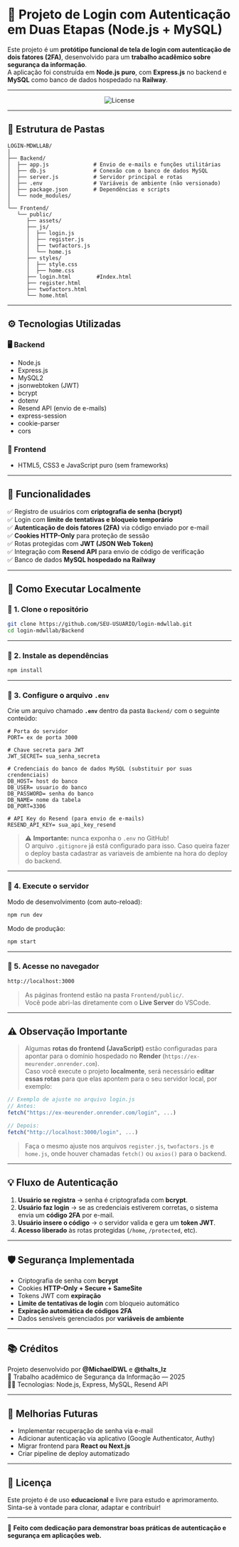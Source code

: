# 🔐 Projeto de Login com Autenticação em Duas Etapas (Node.js + MySQL)

Este projeto é um **protótipo funcional de tela de login com autenticação de dois fatores (2FA)**, desenvolvido para um **trabalho acadêmico sobre segurança da informação**.  
A aplicação foi construída em **Node.js puro**, com **Express.js** no backend e **MySQL** como banco de dados hospedado na **Railway**.

---

<p align="center">
  <img alt="License" src="./Frontend/public/assets/Screen.png">
</p>

---
## 📂 Estrutura de Pastas

```
LOGIN-MDWLLAB/
│
├── Backend/
│  ├── app.js              # Envio de e-mails e funções utilitárias
│  ├── db.js               # Conexão com o banco de dados MySQL
│  ├── server.js           # Servidor principal e rotas
│  ├── .env                # Variáveis de ambiente (não versionado)
│  ├── package.json        # Dependências e scripts
│  └── node_modules/
│
└── Frontend/
   └── public/
      ├── assets/
      ├── js/
      │  ├── login.js          
      │  ├── register.js
      │  ├── twofactors.js
      │  └── home.js
      ├── styles/
      │  ├── style.css
      │  ├── home.css
      ├── login.html        #Index.html
      ├── register.html
      ├── twofactors.html
      └── home.html
```

---

## ⚙️ Tecnologias Utilizadas

### 🖥️ Backend
- Node.js
- Express.js
- MySQL2
- jsonwebtoken (JWT)
- bcrypt
- dotenv
- Resend API (envio de e-mails)
- express-session
- cookie-parser
- cors

### 🧭 Frontend
- HTML5, CSS3 e JavaScript puro (sem frameworks)

---

## 🚀 Funcionalidades

✅ Registro de usuários com **criptografia de senha (bcrypt)**  
✅ Login com **limite de tentativas e bloqueio temporário**  
✅ **Autenticação de dois fatores (2FA)** via código enviado por e-mail  
✅ **Cookies HTTP-Only** para proteção de sessão  
✅ Rotas protegidas com **JWT (JSON Web Token)**  
✅ Integração com **Resend API** para envio de código de verificação  
✅ Banco de dados **MySQL hospedado na Railway**

---

## 🧩 Como Executar Localmente

### 🔸 1. Clone o repositório

```bash
git clone https://github.com/SEU-USUARIO/login-mdwllab.git
cd login-mdwllab/Backend
```

---

### 🔸 2. Instale as dependências

```bash
npm install
```

---

### 🔸 3. Configure o arquivo `.env`

Crie um arquivo chamado **`.env`** dentro da pasta `Backend/` com o seguinte conteúdo:

```env
# Porta do servidor
PORT= ex de porta 3000

# Chave secreta para JWT
JWT_SECRET= sua_senha_secreta

# Credenciais do banco de dados MySQL (substituir por suas crendenciais)
DB_HOST= host do banco
DB_USER= usuario do banco
DB_PASSWORD= senha do banco
DB_NAME= nome da tabela 
DB_PORT=3306

# API Key do Resend (para envio de e-mails)
RESEND_API_KEY= sua_api_key_resend
```

> ⚠️ **Importante:** nunca exponha o `.env` no GitHub!  
> O arquivo `.gitignore` já está configurado para isso.
> Caso queira fazer o deploy basta cadastrar as variaveis de ambiente na hora do deploy do backend.

---

### 🔸 4. Execute o servidor

Modo de desenvolvimento (com auto-reload):

```bash
npm run dev
```

Modo de produção:

```bash
npm start
```

---

### 🔸 5. Acesse no navegador

```bash
http://localhost:3000
```

> As páginas frontend estão na pasta `Frontend/public/`.  
> Você pode abri-las diretamente com o **Live Server** do VSCode.

---

## ⚠️ Observação Importante

> Algumas **rotas do frontend (JavaScript)** estão configuradas para apontar para o domínio hospedado no **Render** (`https://ex-meurender.onrender.com`).  
> Caso você execute o projeto **localmente**, será necessário **editar essas rotas** para que elas apontem para o seu servidor local, por exemplo:

```js
// Exemplo de ajuste no arquivo login.js
// Antes:
fetch("https://ex-meurender.onrender.com/login", ...)

// Depois:
fetch("http://localhost:3000/login", ...)
```

> Faça o mesmo ajuste nos arquivos `register.js`, `twofactors.js` e `home.js`, onde houver chamadas `fetch()` ou `axios()` para o backend.

---

## 💡 Fluxo de Autenticação

1. **Usuário se registra** → senha é criptografada com **bcrypt**.  
2. **Usuário faz login** → se as credenciais estiverem corretas, o sistema envia um **código 2FA** por e-mail.  
3. **Usuário insere o código** → o servidor valida e gera um **token JWT**.  
4. **Acesso liberado** às rotas protegidas (`/home`, `/protected`, etc).

---

## 🛡️ Segurança Implementada

- Criptografia de senha com **bcrypt**
- Cookies **HTTP-Only + Secure + SameSite**
- Tokens JWT com **expiração**
- **Limite de tentativas de login** com bloqueio automático
- **Expiração automática de códigos 2FA**
- Dados sensíveis gerenciados por **variáveis de ambiente**

---

## 📚 Créditos

Projeto desenvolvido por **@MichaelDWL** e **@thalts_lz**   
📘 Trabalho acadêmico de Segurança da Informação — 2025  
👨‍💻 Tecnologias: Node.js, Express, MySQL, Resend API

---

## 🧠 Melhorias Futuras

- Implementar recuperação de senha via e-mail  
- Adicionar autenticação via aplicativo (Google Authenticator, Authy)  
- Migrar frontend para **React ou Next.js**  
- Criar pipeline de deploy automatizado

---

## 📝 Licença

Este projeto é de uso **educacional** e livre para estudo e aprimoramento.  
Sinta-se à vontade para clonar, adaptar e contribuir!  

---

💙 **Feito com dedicação para demonstrar boas práticas de autenticação e segurança em aplicações web.**
